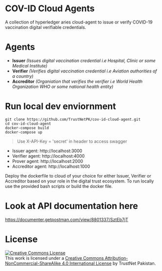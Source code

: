 # COV-ID Cloud Agents
A collection of hyperledger aries cloud-agent to issue or verify COVID-19 vaccination digital verifiable credentials.

# Agents
- **Issuer** *(Issues digital vaccination credential i.e Hospital, Clinic or some Medical Institute)*
- **Verifier** *(Verifies digital vaccination credential i.e Aviation authorities of a country)*
- **Accreditor** *(Organiation that verifies the verifier i.e World Health Organization WHO or some national health entity)*

# Run local dev enviornment
```
git clone https://github.com/TrustNetPK/cov-id-cloud-agent.git
cd cov-id-cloud-agent
docker-compose build
docker-compose up
```

> Use X-API-Key = 'secret' in header to access swagger

- Issuer agent: http://localhost:3000
- Verifier agent: http://localhost:4000
- Prover agent: http://localhost:2000
- Accreditor agent: http://localhost:1000

Deploy the dockerfile to cloud of your choice for either Issuer, Verifier or Accreditor based on your role in the digital trust ecosystem. To run locally use the provided bash scripts or build the docker file.

# Look at API documentation here
https://documenter.getpostman.com/view/8801337/SztEb7jT


# License
<a rel="license" href="http://creativecommons.org/licenses/by-nc-sa/4.0/"><img alt="Creative Commons License" style="border-width:0" src="https://i.creativecommons.org/l/by-nc-sa/4.0/88x31.png" /></a><br />This work is licensed under a <a rel="license" href="http://creativecommons.org/licenses/by-nc-sa/4.0/">Creative Commons Attribution-NonCommercial-ShareAlike 4.0 International License</a> by TrustNet Pakistan.
